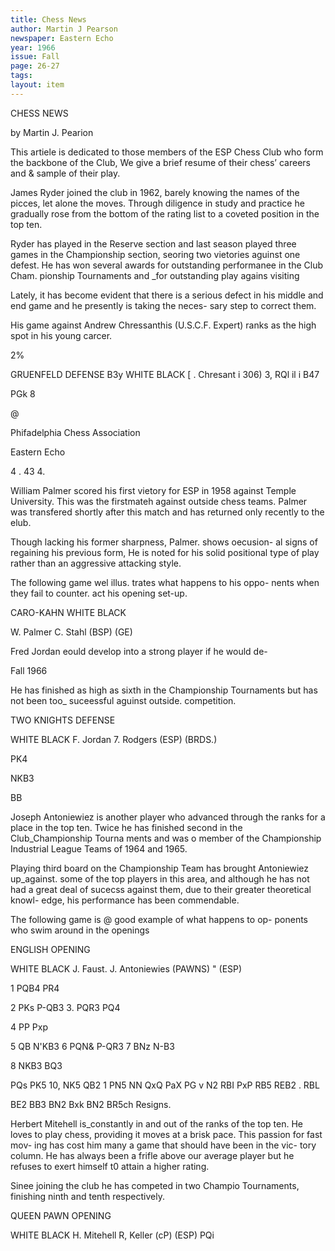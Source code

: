 ```yaml
---
title: Chess News
author: Martin J Pearson
newspaper: Eastern Echo
year: 1966
issue: Fall
page: 26-27
tags:
layout: item
---
```


CHESS NEWS

by Martin J. Pearion

This artiele is dedicated to those members of the ESP Chess Club who form the backbone of the Club, We give a brief resume of their chess’ careers and & sample of their play.

James Ryder joined the club in 1962, barely knowing the names of the picces, let alone the moves. Through diligence in study and practice he gradually rose from the bottom of the rating list to a coveted position in the top ten.

Ryder has played in the Reserve section and last season played three games in the Championship section, seoring two vietories aguinst one defest. He has won several awards for outstanding performanee in the Club Cham. pionship Tournaments and _for outstanding play agains visiting

Lately, it has become evident that there is a serious defect in his middle and end game and he presently is taking the neces- sary step to correct them.

His game against Andrew Chressanthis (U.S.C.F. Expert) ranks as the high spot in his young carcer.

2%

GRUENFELD DEFENSE B3y WHITE BLACK [ . Chresant i 306) 3, RQl il i B47

PGk 8

@

Phifadelphia Chess Association

Eastern Echo


4 . 43 4.

William Palmer scored his first vietory for ESP in 1958 against Temple University. This was the firstmateh against outside chess teams. Palmer was transfered shortly after this match and has returned only recently to the elub.

Though lacking his former sharpness, Palmer. shows oecusion- al signs of regaining his previous form, He is noted for his solid positional type of play rather than an aggressive attacking style.

The following game wel illus. trates what happens to his oppo- nents when they fail to counter. act his opening set-up.

CARO-KAHN WHITE BLACK

W. Palmer C. Stahl (BSP) (GE)

Fred Jordan eould develop into a strong player if he would de-

Fall 1966

He has finished as high as sixth in the Championship Tournaments but has not been too_ suceessful aguinst outside. competition.

TWO KNIGHTS DEFENSE

WHITE BLACK F. Jordan 7. Rodgers (ESP) (BRDS.)

PK4

NKB3

BB

Joseph Antoniewiez is another player who advanced through the ranks for a place in the top ten. Twice he has finished second in the Club_Championship Tourna ments and was o member of the Championship Industrial League Teams of 1964 and 1965.

Playing third board on the Championship Team has brought Antoniewiez up_against. some of the top players in this area, and although he has not had a great deal of sucecss against them, due to their greater theoretical knowl- edge, his performance has been commendable.

The following game is @ good example of what happens to op- ponents who swim around in the openings

ENGLISH OPENING

WHITE BLACK J. Faust. J. Antoniewies (PAWNS) " (ESP)

1 PQB4 PR4

2 PKs P-QB3 3. PQR3 PQ4

4 PP Pxp

5 QB N'KB3 6 PQN& P-QR3 7 BNz N-B3

8 NKB3 BQ3

PQs PK5 10, NK5 QB2 1 PN5 NN
QxQ PaX PG v N2 RBI PxP RB5 REB2 . RBL

BE2 BB3 BN2 Bxk BN2 BR5ch Resigns.

Herbert Mitehell is_constantly in and out of the ranks of the top ten. He loves to play chess, providing it moves at a brisk pace. This passion for fast mov- ing has cost him many a game that should have been in the vic- tory column. He has always been a frifle above our average player but he refuses to exert himself t0 attain a higher rating.

Sinee joining the club he has competed in two Champio Tournaments, finishing ninth and tenth respectively.

QUEEN PAWN OPENING

WHITE BLACK H. Mitehell R, Keller (cP) (ESP) PQi
